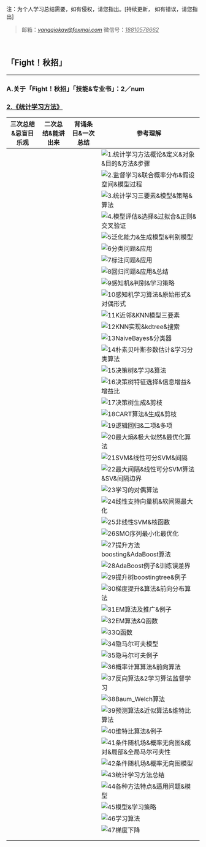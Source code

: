 注：为个人学习总结需要，如有侵权，请您指出。[持续更新， 如有错误，请您指出]        

> 邮箱：*<u>yangqiokay@foxmai.com</u>*      微信号：<u>*18810578662*</u>

​    

## **「Fight！秋招」**

------

### A.关于「Fight！秋招」「技能&专业书」：2／num

### **[2.《统计学习方法》](http://chuansong.me/n/1895437651113)**

| 三次总结&忌盲目乐观 | 二次总结&能讲出来 | 背诵条目&一次总结 | 参考理解                                     |
| ---------- | --------- | --------- | ---------------------------------------- |
|            |           |           | ![1.统计学习方法概论&定义&对象&目的&方法&步骤](2.统计学习方法/1.统计学习方法概论&定义&对象&目的&方法&步骤.jpeg) |
|            |           |           | ![2.监督学习&联合概率分布&假设空间&模型过程](2.统计学习方法/2.监督学习&联合概率分布&假设空间&模型过程.jpeg) |
|            |           |           | ![3.统计学习三要素&模型&策略&算法](2.统计学习方法/3.统计学习三要素&模型&策略&算法.jpeg) |
|            |           |           | ![4.模型评估&选择&过拟合&正则&交叉验证](2.统计学习方法/4.模型评估&选择&过拟合&正则&交叉验证.jpeg) |
|            |           |           | ![5泛化能力&生成模型&判别模型](2.统计学习方法/5泛化能力&生成模型&判别模型.jpeg) |
|            |           |           | ![6分类问题&应用](2.统计学习方法/6分类问题&应用.jpeg)      |
|            |           |           | ![7标注问题&应用](2.统计学习方法/7标注问题&应用.jpeg)      |
|            |           |           | ![8回归问题&应用&总结](2.统计学习方法/8回归问题&应用&总结.jpeg) |
|            |           |           | ![9感知机&判别&学习策略](2.统计学习方法/9感知机&判别&学习策略.jpeg) |
|            |           |           | ![10感知机学习算法&原始形式&对偶形式](2.统计学习方法/10感知机学习算法&原始形式&对偶形式.jpeg) |
|            |           |           | ![11K近邻&KNN模型三要素](2.统计学习方法/11K近邻&KNN模型三要素.jpeg) |
|            |           |           | ![12KNN实现&kdtree&搜索](2.统计学习方法/12KNN实现&kdtree&搜索.jpeg) |
|            |           |           | ![13NaiveBayes&分类器](2.统计学习方法/13NaiveBayes&分类器.png) |
|            |           |           | ![14朴素贝叶斯参数估计&学习分类算法](2.统计学习方法/14朴素贝叶斯参数估计&学习分类算法.png) |
|            |           |           | ![15决策树&学习&算法](2.统计学习方法/15决策树&学习&算法.png) |
|            |           |           | ![16决策树特征选择&信息增益&增益比](2.统计学习方法/16决策树特征选择&信息增益&增益比.png) |
|            |           |           | ![17决策树生成&剪枝](2.统计学习方法/17决策树生成&剪枝.png)   |
|            |           |           | ![18CART算法&生成&剪枝](2.统计学习方法/18CART算法&生成&剪枝.png) |
|            |           |           | ![19逻辑回归&二项&多项](2.统计学习方法/19逻辑回归&二项&多项.jpeg) |
|            |           |           | ![20最大熵&极大似然&最优化算法](2.统计学习方法/20最大熵&极大似然&最优化算法.jpeg) |
|            |           |           | ![21SVM&线性可分SVM&间隔](2.统计学习方法/21SVM&线性可分SVM&间隔.jpeg) |
|            |           |           | ![22最大间隔&线性可分SVM算法&SV&间隔边界](2.统计学习方法/22最大间隔&线性可分SVM算法&SV&间隔边界.jpeg) |
|            |           |           | ![23学习的对偶算法](2.统计学习方法/23学习的对偶算法.jpeg)    |
|            |           |           | ![24线性支持向量机&软间隔最大化](2.统计学习方法/24线性支持向量机&软间隔最大化.jpeg) |
|            |           |           | ![25非线性SVM&核函数](2.统计学习方法/25非线性SVM&核函数.jpeg) |
|            |           |           | ![26SMO序列最小化最优化](2.统计学习方法/26SMO序列最小化最优化.jpeg) |
|            |           |           | ![27提升方法boosting&AdaBoost算法](2.统计学习方法/27提升方法boosting&AdaBoost算法.jpeg) |
|            |           |           | ![28AdaBoost例子&训练误差界](2.统计学习方法/28AdaBoost例子&训练误差界.jpeg) |
|            |           |           | ![29提升树boostingtree&例子](2.统计学习方法/29提升树boostingtree&例子.jpeg) |
|            |           |           | ![30梯度提升&算法&前向分布算法](2.统计学习方法/30梯度提升&算法&前向分布算法.jpeg) |
|            |           |           | ![31EM算法及推广&例子](2.统计学习方法/31EM算法及推广&例子.jpeg) |
|            |           |           | ![32EM算法&Q函数](2.统计学习方法/32EM算法&Q函数.jpeg)  |
|            |           |           | ![33Q函数](2.统计学习方法/33Q函数.jpeg)            |
|            |           |           | ![34隐马尔可夫模型](2.统计学习方法/34隐马尔可夫模型.jpeg)    |
|            |           |           | ![35隐马尔可夫例子](2.统计学习方法/35隐马尔可夫例子.jpeg)    |
|            |           |           | ![36概率计算算法&前向算法](2.统计学习方法/36概率计算算法&前向算法.jpeg) |
|            |           |           | ![37反向算法&2学习算法监督学习](2.统计学习方法/37反向算法&2学习算法监督学习.jpeg) |
|            |           |           | ![38Baum_Welch算法](2.统计学习方法/38Baum_Welch算法.jpeg) |
|            |           |           | ![39预测算法&近似算法&维特比算法](2.统计学习方法/39预测算法&近似算法&维特比算法.jpeg) |
|            |           |           | ![40维特比算法&例子](2.统计学习方法/40维特比算法&例子.jpeg)  |
|            |           |           | ![41条件随机场&概率无向图&成对&局部&全局马尔可夫性](2.统计学习方法/41条件随机场&概率无向图&成对&局部&全局马尔可夫性.jpeg) |
|            |           |           | ![42条件随机场&概率无向图模型](2.统计学习方法/42条件随机场&概率无向图模型.jpeg) |
|            |           |           | ![43统计学习方法总结](2.统计学习方法/43统计学习方法总结.jpeg)  |
|            |           |           | ![44各种方法特点&适用问题&模型](2.统计学习方法/44各种方法特点&适用问题&模型.jpeg) |
|            |           |           | ![45模型&学习策略](2.统计学习方法/45模型&学习策略.jpeg)    |
|            |           |           | ![46学习算法](2.统计学习方法/46学习算法.jpeg)          |
|            |           |           | ![47梯度下降](2.统计学习方法/47梯度下降.jpeg)          |
|            |           |           |                                          |
|            |           |           |                                          |